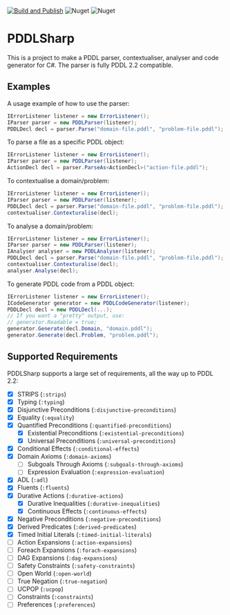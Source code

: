 
[![Build and Publish](https://github.com/kris701/PDDLSharp/actions/workflows/dotnet-desktop.yml/badge.svg)](https://github.com/kris701/PDDLSharp/actions/workflows/dotnet-desktop.yml)
![Nuget](https://img.shields.io/nuget/v/PDDLSharp)
![Nuget](https://img.shields.io/nuget/dt/PDDLSharp)

# PDDLSharp

This is a project to make a PDDL parser, contextualiser, analyser and code generator for C#. 
The parser is fully PDDL 2.2 compatible.

## Examples
A usage example of how to use the parser:
```csharp
IErrorListener listener = new ErrorListener();
IParser parser = new PDDLParser(listener);
PDDLDecl decl = parser.Parse("domain-file.pddl", "problem-file.pddl");
```

To parse a file as a specific PDDL object:
```csharp
IErrorListener listener = new ErrorListener();
IParser parser = new PDDLParser(listener);
ActionDecl decl = parser.ParseAs<ActionDecl>("action-file.pddl");
```

To contextualise a domain/problem:
```csharp
IErrorListener listener = new ErrorListener();
IParser parser = new PDDLParser(listener);
PDDLDecl decl = parser.Parse("domain-file.pddl", "problem-file.pddl");
contextualiser.Contexturalise(decl);
```

To analyse a domain/problem:
```csharp
IErrorListener listener = new ErrorListener();
IParser parser = new PDDLParser(listener);
IAnalyser analyser = new PDDLAnalyser(listener);
PDDLDecl decl = parser.Parse("domain-file.pddl", "problem-file.pddl");
contextualiser.Contexturalise(decl);
analyser.Analyse(decl);
```

To generate PDDL code from a PDDL object:
```csharp
IErrorListener listener = new ErrorListener();
ICodeGenerator generator = new PDDLCodeGenerator(listener);
PDDLDecl decl = new PDDLDecl(...);
// If you want a "pretty" output, use:
// generator.Readable = true;
generator.Generate(decl.Domain, "domain.pddl");
generator.Generate(decl.Problem, "problem.pddl");
```

## Supported Requirements
PDDLSharp supports a large set of requirements, all the way up to PDDL 2.2:

- [x] STRIPS (`:strips`)
- [x] Typing (`:typing`)
- [x] Disjunctive Preconditions (`:disjunctive-preconditions`)
- [x] Equality (`:equality`)
- [x] Quantified Preconditions (`:quantified-preconditions`)
    - [x] Existential Preconditions (`:existential-preconditions`)
    - [x] Universal Preconditions (`:universal-preconditions`)
- [X] Conditional Effects (`:conditional-effects`)
- [X] Domain Axioms (`:domain-axioms`)
    - [ ] Subgoals Through Axioms (`:subgoals-through-axioms`)
    - [ ] Expression Evaluation (`:expression-evaluation`)
- [X] ADL (`:adl`)
- [X] Fluents (`:fluents`)
- [X] Durative Actions (`:durative-actions`)
    - [X] Durative Inequalities (`:durative-inequalities`)
    - [X] Continuous Effects (`:continuous-effects`)
- [X] Negative Preconditions (`:negative-preconditions`)
- [X] Derived Predicates (`:derived-predicates`)
- [X] Timed Initial Literals (`:timed-initial-literals`)
- [ ] Action Expansions (`:action-expansions`)
- [ ] Foreach Expansions (`:forach-expansions`)
- [ ] DAG Expansions (`:dag-expansions`)
- [ ] Safety Constraints (`:safety-constraints`)
- [ ] Open World (`:open-world`)
- [ ] True Negation (`:true-negation`)
- [ ] UCPOP (`:ucpop`)
- [ ] Constraints (`:constraints`)
- [ ] Preferences (`:preferences`)